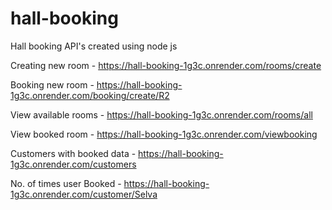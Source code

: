 # hall-booking

Hall booking API's created using node js

Creating new room - https://hall-booking-1g3c.onrender.com/rooms/create

Booking new room - https://hall-booking-1g3c.onrender.com/booking/create/R2

View available rooms - https://hall-booking-1g3c.onrender.com/rooms/all

View booked room - https://hall-booking-1g3c.onrender.com/viewbooking

Customers with booked data - https://hall-booking-1g3c.onrender.com/customers

No. of times user Booked - https://hall-booking-1g3c.onrender.com/customer/Selva
